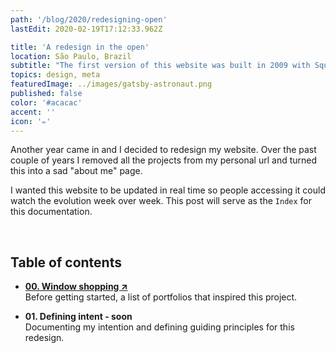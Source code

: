 ```yaml
---
path: '/blog/2020/redesigning-open'
lastEdit: 2020-02-19T17:12:33.962Z

title: 'A redesign in the open'
location: São Paulo, Brazil
subtitle: "The first version of this website was built in 2009 with Squarespace. Since then, it went through 6 full redesigns as I adventured into the world of front-end code. I decided to make this year's edition a live, out in the world work in progress."
topics: design, meta
featuredImage: ../images/gatsby-astronaut.png
published: false
color: '#acacac'
accent: ''
icon: '✏️'
---
```


Another year came in and I decided to redesign my website. Over the past couple of years I removed all the projects from my personal url and turned this into a sad "about me" page.

I wanted this website to be updated in real time so people accessing it could watch the evolution week over week. This post will serve as the `Index` for this documentation.

<br>

## Table of contents

- **[00. Window shopping ↗](/blog/2020/window-shopping)**\
Before getting started, a list of portfolios that inspired this project.

- **01. Defining intent - soon**\
Documenting my intention and defining guiding principles for this redesign.

<!--
- **[01. Defining intent ↗](/blog/2020/defining-intent)**\
Documenting my intention and defining guiding principles for this redesign.


- **02. Hello, Gatsby - soon**\
Gatsby changed the way I think about design and front-end code.

- **03. Typefaces as atoms - soon**\
This www revolves about words. I need to get this right.

- **04. The stories that make me - soon**\
Finding the tone and format to tell the stories I want to tell. -->